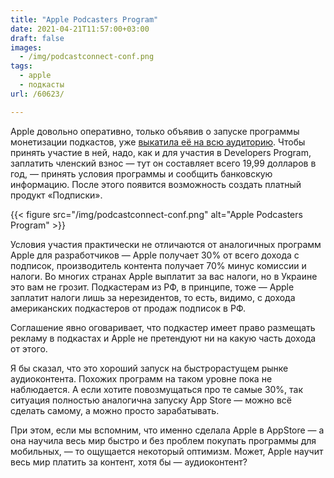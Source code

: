 ```yaml
---
title: "Apple Podcasters Program"
date: 2021-04-21T11:57:00+03:00
draft: false
images:
  - /img/podcastconnect-conf.png
tags:
  - apple
  - подкасты
url: /60623/

---
```

 Apple довольно оперативно, только объявив о запуске программы монетизации подкастов, уже [выкатила её на всю аудиторию](https://podcasters.apple.com/support/apple-podcasters-program-overview). Чтобы принять участие в ней, надо, как и для участия в Developers Program, заплатить членский взнос — тут он составляет всего 19,99 долларов в год, — принять условия программы и сообщить банковскую информацию. После этого появится возможность создать платный продукт «Подписки».

{{< figure src="/img/podcastconnect-conf.png" alt="Apple Podcasters Program" >}}

Условия участия практически не отличаются от аналогичных программ Apple для разработчиков — Apple получает 30% от всего дохода с подписок, производитель контента получает 70% минус комиссии и налоги. Во многих странах Apple выплатит за вас налоги, но в Украине это вам не грозит. Подкастерам из РФ, в принципе, тоже — Apple заплатит налоги лишь за нерезидентов, то есть, видимо, с дохода американских подкастеров от продаж подписок в РФ.

Соглашение явно оговаривает, что подкастер имеет право размещать рекламу в подкастах и Apple не претендуют ни на какую часть дохода от этого.

Я бы сказал, что это хороший запуск на быстрорастущем рынке аудиоконтента. Похожих программ на таком уровне пока не наблюдается. А если хотите повозмущаться про те самые 30%, так ситуация полностью аналогична запуску App Store — можно всё сделать самому, а можно просто зарабатывать. 

При этом, если мы вспомним, что именно сделала Apple в AppStore — а она научила весь мир быстро и без проблем покупать программы для мобильных, — то ощущается некоторый оптимизм. Может, Apple научит весь мир платить за контент, хотя бы — аудиоконтент?